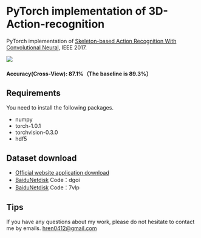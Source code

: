 # PyTorch implementation of 3D-Action-recognition
PyTorch implementation of [Skeleton-based Action Recognition With Convolutional Neural](https://arxiv.org/abs/1704.07595v1), IEEE 2017. 

![](https://github.com/Hrener/3D-Action-recognition/raw/master/network/network.png)

#### Accuracy(Cross-View): 87.1%（The baseline is 89.3%）

## Requirements
You need to install the following packages.
- numpy
- torch-1.0.1
- torchvision-0.3.0
- hdf5

## Dataset download  
- [Official website application download](http://rose1.ntu.edu.sg/Datasets/actionRecognition.asp)  
- [BaiduNetdisk](https://pan.baidu.com/s/1BVDNSlQVzoDde3UaMFq6qg) Code：dgoi 
- [BaiduNetdisk](https://pan.baidu.com/s/1sA3il5-_9haqB9iY43YU9g) Code：7vlp 
## Tips
If you have any questions about my work, please do not hesitate to contact me by emails. hren0412@gmail.com
